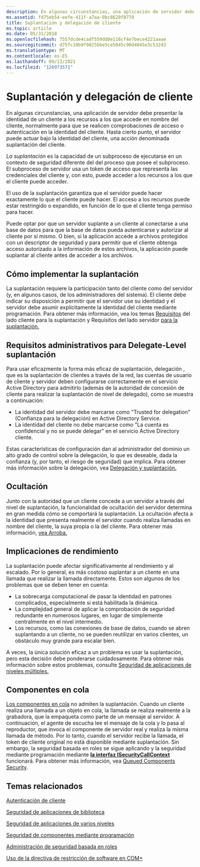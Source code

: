 ```yaml
---
description: En algunas circunstancias, una aplicación de servidor debe presentar una identidad de clientes a los recursos a los que accede en nombre de los clientes, normalmente para que se realicen comprobaciones de acceso o autenticación en la identidad de los clientes.
ms.assetid: fd75eb54-eefe-411f-a7aa-0bc8628f8778
title: Suplantación y delegación de cliente
ms.topic: article
ms.date: 05/31/2018
ms.openlocfilehash: 7557dcde4cadf559dd8e116cf4e7bece4221aaae
ms.sourcegitcommit: d75fc10b9f0825bbe5ce5045c90d4045e3c53243
ms.translationtype: MT
ms.contentlocale: es-ES
ms.lasthandoff: 09/13/2021
ms.locfileid: "126973571"
---
```

# <a name="client-impersonation-and-delegation"></a>Suplantación y delegación de cliente

En algunas circunstancias, una aplicación de servidor debe presentar la identidad de un cliente a los recursos a los que accede en nombre del cliente, normalmente para que se realicen comprobaciones de acceso o autenticación en la identidad del cliente. Hasta cierto punto, el servidor puede actuar bajo la identidad del cliente, una acción denominada suplantación del cliente.

*La suplantación* es la capacidad de un subproceso de ejecutarse en un contexto de seguridad diferente del del proceso que posee el subproceso. El subproceso de servidor usa un token de acceso que representa las credenciales del cliente y, con esto, puede acceder a los recursos a los que el cliente puede acceder.

El uso de la suplantación garantiza que el servidor puede hacer exactamente lo que el cliente puede hacer. El acceso a los recursos puede estar restringido o expandido, en función de lo que el cliente tenga permiso para hacer.

Puede optar por que un servidor suplante a un cliente al conectarse a una base de datos para que la base de datos pueda autenticarse y autorizar al cliente por sí mismo. O bien, si la aplicación accede a archivos protegidos con un descriptor de seguridad y para permitir que el cliente obtenga acceso autorizado a la información de estos archivos, la aplicación puede suplantar al cliente antes de acceder a los archivos.

## <a name="how-to-implement-impersonation"></a>Cómo implementar la suplantación

La suplantación requiere la participación tanto del cliente como del servidor (y, en algunos casos, de los administradores del sistema). El cliente debe indicar su disposición a permitir que el servidor use su identidad y el servidor debe asumir explícitamente la identidad del cliente mediante programación. Para obtener más información, vea los temas [Requisitos](client-side-requirements-for-impersonation.md) del lado cliente para la suplantación y Requisitos del lado servidor [para la suplantación.](server-side-requirements-for-impersonation.md)

## <a name="administrative-requirements-for-delegate-level-impersonation"></a>Requisitos administrativos para Delegate-Level suplantación

Para usar eficazmente la forma más eficaz de suplantación, delegación , que es la suplantación de clientes a través de la red, las cuentas de usuario de cliente y servidor deben configurarse correctamente en el servicio Active Directory para admitirlo (además de la autoridad de concesión de cliente para realizar la suplantación de nivel de delegado), como se muestra a continuación:

-   La identidad del servidor debe marcarse como "Trusted for delegation" (Confianza para la delegación) en Active Directory Service.
-   La identidad del cliente no debe marcarse como "La cuenta es confidencial y no se puede delegar" en el servicio Active Directory cliente.

Estas características de configuración dan al administrador del dominio un alto grado de control sobre la delegación, lo que es deseable, dada la confianza (y, por tanto, el riesgo de seguridad) que implica. Para obtener más información sobre la delegación, vea [Delegación y suplantación.](/windows/desktop/com/delegation-and-impersonation)

## <a name="cloaking"></a>Ocultación

Junto con la autoridad que un cliente concede a un servidor a través del nivel de suplantación, la funcionalidad de ocultación del servidor determina en gran medida cómo se comportará la suplantación. La ocultación afecta a la identidad que presenta realmente el servidor cuando realiza llamadas en nombre del cliente, la suya propia o la del cliente. Para obtener más información, [vea Arroba.](cloaking.md)

## <a name="performance-implications"></a>Implicaciones de rendimiento

La suplantación puede afectar significativamente al rendimiento y al escalado. Por lo general, es más costoso suplantar a un cliente en una llamada que realizar la llamada directamente. Estos son algunos de los problemas que se deben tener en cuenta:

-   La sobrecarga computacional de pasar la identidad en patrones complicados, especialmente si está habilitada la dinámica.
-   La complejidad general de aplicar la comprobación de seguridad redundante en numerosos lugares, en lugar de simplemente centralmente en el nivel intermedio.
-   Los recursos, como las conexiones de base de datos, cuando se abren suplantando a un cliente, no se pueden reutilizar en varios clientes, un obstáculo muy grande para escalar bien.

A veces, la única solución eficaz a un problema es usar la suplantación, pero esta decisión debe ponderarse cuidadosamente. Para obtener más información sobre estos problemas, consulte [Seguridad de aplicaciones de niveles múltiples.](multi-tier-application-security.md)

## <a name="queued-components"></a>Componentes en cola

[Los componentes en cola](com--queued-components.md) no admiten la suplantación. Cuando un cliente realiza una llamada a un objeto en cola, la llamada se realiza realmente a la grabadora, que la empaqueta como parte de un mensaje al servidor. A continuación, el agente de escucha lee el mensaje de la cola y lo pasa al reproductor, que invoca el componente de servidor real y realiza la misma llamada de método. Por lo tanto, cuando el servidor recibe la llamada, el token de cliente original no está disponible mediante suplantación. Sin embargo, la seguridad basada en roles se sigue aplicando y la seguridad mediante programación mediante [**la interfaz ISecurityCallContext**](/windows/desktop/api/ComSvcs/nn-comsvcs-isecuritycallcontext) funcionará. Para obtener más información, vea [Queued Components Security](queued-components-security.md).

## <a name="related-topics"></a>Temas relacionados

<dl> <dt>

[Autenticación de cliente](client-authentication.md)
</dt> <dt>

[Seguridad de aplicaciones de biblioteca](library-application-security.md)
</dt> <dt>

[Seguridad de aplicaciones de varios niveles](multi-tier-application-security.md)
</dt> <dt>

[Seguridad de componentes mediante programación](programmatic-component-security.md)
</dt> <dt>

[Administración de seguridad basada en roles](role-based-security-administration.md)
</dt> <dt>

[Uso de la directiva de restricción de software en COM+](using-the-software-restriction-policy-in-com-.md)
</dt> </dl>

 

 
